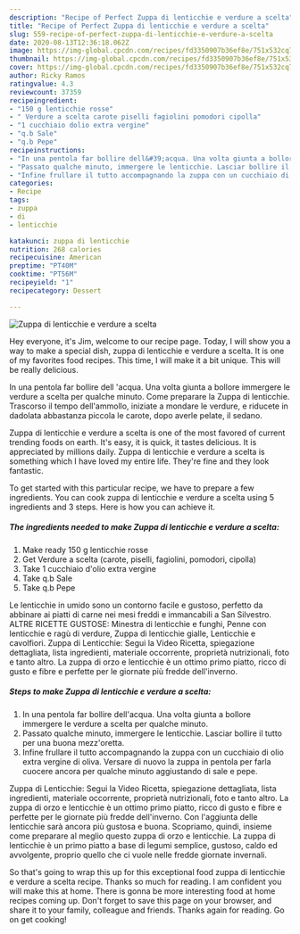 ```yaml
---
description: "Recipe of Perfect Zuppa di lenticchie e verdure a scelta"
title: "Recipe of Perfect Zuppa di lenticchie e verdure a scelta"
slug: 559-recipe-of-perfect-zuppa-di-lenticchie-e-verdure-a-scelta
date: 2020-08-13T12:36:18.062Z
image: https://img-global.cpcdn.com/recipes/fd3350907b36ef8e/751x532cq70/zuppa-di-lenticchie-e-verdure-a-scelta-recipe-main-photo.jpg
thumbnail: https://img-global.cpcdn.com/recipes/fd3350907b36ef8e/751x532cq70/zuppa-di-lenticchie-e-verdure-a-scelta-recipe-main-photo.jpg
cover: https://img-global.cpcdn.com/recipes/fd3350907b36ef8e/751x532cq70/zuppa-di-lenticchie-e-verdure-a-scelta-recipe-main-photo.jpg
author: Ricky Ramos
ratingvalue: 4.3
reviewcount: 37359
recipeingredient:
- "150 g lenticchie rosse"
- " Verdure a scelta carote piselli fagiolini pomodori cipolla"
- "1 cucchiaio dolio extra vergine"
- "q.b Sale"
- "q.b Pepe"
recipeinstructions:
- "In una pentola far bollire dell&#39;acqua. Una volta giunta a bollore immergere le verdure a scelta per qualche minuto."
- "Passato qualche minuto, immergere le lenticchie. Lasciar bollire il tutto per una buona mezz&#39;oretta."
- "Infine frullare il tutto accompagnando la zuppa con un cucchiaio di olio extra vergine di oliva. Versare di nuovo la zuppa in pentola per farla cuocere ancora per qualche minuto aggiustando di sale e pepe."
categories:
- Recipe
tags:
- zuppa
- di
- lenticchie

katakunci: zuppa di lenticchie 
nutrition: 268 calories
recipecuisine: American
preptime: "PT40M"
cooktime: "PT56M"
recipeyield: "1"
recipecategory: Dessert

---
```



![Zuppa di lenticchie e verdure a scelta](https://img-global.cpcdn.com/recipes/fd3350907b36ef8e/751x532cq70/zuppa-di-lenticchie-e-verdure-a-scelta-recipe-main-photo.jpg)

Hey everyone, it's Jim, welcome to our recipe page. Today, I will show you a way to make a special dish, zuppa di lenticchie e verdure a scelta. It is one of my favorites food recipes. This time, I will make it a bit unique. This will be really delicious.

In una pentola far bollire dell &#39;acqua. Una volta giunta a bollore immergere le verdure a scelta per qualche minuto. Come preparare la Zuppa di lenticchie. Trascorso il tempo dell&#39;ammollo, iniziate a mondare le verdure, e riducete in dadolata abbastanza piccola le carote, dopo averle pelate, il sedano.

Zuppa di lenticchie e verdure a scelta is one of the most favored of current trending foods on earth. It's easy, it is quick, it tastes delicious. It is appreciated by millions daily. Zuppa di lenticchie e verdure a scelta is something which I have loved my entire life. They're fine and they look fantastic.


To get started with this particular recipe, we have to prepare a few ingredients. You can cook zuppa di lenticchie e verdure a scelta using 5 ingredients and 3 steps. Here is how you can achieve it.

<!--inarticleads1-->

##### The ingredients needed to make Zuppa di lenticchie e verdure a scelta:

1. Make ready 150 g lenticchie rosse
1. Get  Verdure a scelta (carote, piselli, fagiolini, pomodori, cipolla)
1. Take 1 cucchiaio d&#39;olio extra vergine
1. Take q.b Sale
1. Take q.b Pepe


Le lenticchie in umido sono un contorno facile e gustoso, perfetto da abbinare ai piatti di carne nei mesi freddi e immancabili a San Silvestro. ALTRE RICETTE GUSTOSE: Minestra di lenticchie e funghi, Penne con lenticchie e ragù di verdure, Zuppa di lenticchie gialle, Lenticchie e cavolfiori. Zuppa di Lenticchie: Segui la Video Ricetta, spiegazione dettagliata, lista ingredienti, materiale occorrente, proprietà nutrizionali, foto e tanto altro. La zuppa di orzo e lenticchie è un ottimo primo piatto, ricco di gusto e fibre e perfette per le giornate più fredde dell&#39;inverno. 

<!--inarticleads2-->

##### Steps to make Zuppa di lenticchie e verdure a scelta:

1. In una pentola far bollire dell&#39;acqua. Una volta giunta a bollore immergere le verdure a scelta per qualche minuto.
1. Passato qualche minuto, immergere le lenticchie. Lasciar bollire il tutto per una buona mezz&#39;oretta.
1. Infine frullare il tutto accompagnando la zuppa con un cucchiaio di olio extra vergine di oliva. Versare di nuovo la zuppa in pentola per farla cuocere ancora per qualche minuto aggiustando di sale e pepe.


Zuppa di Lenticchie: Segui la Video Ricetta, spiegazione dettagliata, lista ingredienti, materiale occorrente, proprietà nutrizionali, foto e tanto altro. La zuppa di orzo e lenticchie è un ottimo primo piatto, ricco di gusto e fibre e perfette per le giornate più fredde dell&#39;inverno. Con l&#39;aggiunta delle lenticchie sarà ancora più gustosa e buona. Scopriamo, quindi, insieme come preparare al meglio questo zuppa di orzo e lenticchie. La zuppa di lenticchie è un primo piatto a base di legumi semplice, gustoso, caldo ed avvolgente, proprio quello che ci vuole nelle fredde giornate invernali. 

So that's going to wrap this up for this exceptional food zuppa di lenticchie e verdure a scelta recipe. Thanks so much for reading. I am confident you will make this at home. There is gonna be more interesting food at home recipes coming up. Don't forget to save this page on your browser, and share it to your family, colleague and friends. Thanks again for reading. Go on get cooking!
